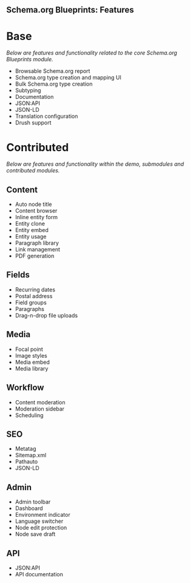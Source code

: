 Schema.org Blueprints: Features
-------------------------------

# Base

_Below are features and functionality related to the core Schema.org Blueprints module._

- Browsable Schema.org report
- Schema.org type creation and mapping UI
- Bulk Schema.org type creation
- Subtyping
- Documentation
- JSON:API
- JSON-LD
- Translation configuration
- Drush support

# Contributed

_Below are features and functionality within the demo, submodules and contributed modules._

## Content
- Auto node title
- Content browser
- Inline entity form
- Entity clone
- Entity embed
- Entity usage
- Paragraph library
- Link management
- PDF generation

## Fields
- Recurring dates
- Postal address
- Field groups
- Paragraphs
- Drag-n-drop file uploads

## Media
- Focal point
- Image styles
- Media embed
- Media library

## Workflow
- Content moderation
- Moderation sidebar
- Scheduling

## SEO
- Metatag
- Sitemap.xml
- Pathauto
- JSON-LD

## Admin
- Admin toolbar
- Dashboard
- Environment indicator
- Language switcher
- Node edit protection
- Node save draft

## API
- JSON:API
- API documentation
